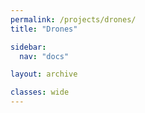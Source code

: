 ```yaml
---
permalink: /projects/drones/
title: "Drones"

sidebar:
  nav: "docs"

layout: archive

classes: wide
---
```

